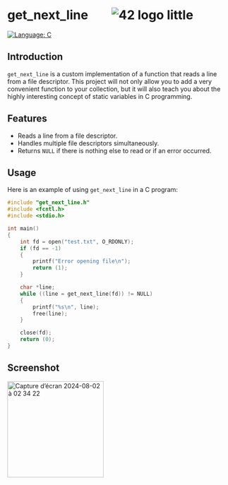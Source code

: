 # get_next_line  &nbsp;&nbsp;&nbsp;&nbsp;&nbsp;&nbsp; ![42 logo little](https://github.com/user-attachments/assets/4cecf5b8-a28e-49c5-a4b1-2030e571a0b3)

[![Language: C](https://img.shields.io/badge/Language-C-blue.svg)](https://en.wikipedia.org/wiki/C_(programming_language))  

## Introduction

`get_next_line` is a custom implementation of a function that reads a line from a file descriptor. This project will not only allow you to add a very convenient function to your collection, but it will also teach you about the highly interesting concept of static variables in C programming.

## Features

- Reads a line from a file descriptor.
- Handles multiple file descriptors simultaneously.
- Returns `NULL` if there is nothing else to read or if an error occurred.

## Usage

Here is an example of using `get_next_line` in a C program:

```c
#include "get_next_line.h"
#include <fcntl.h>
#include <stdio.h>

int main()
{
    int fd = open("test.txt", O_RDONLY);
    if (fd == -1)
    {
        printf("Error opening file\n");
        return (1);
    }

    char *line;
    while ((line = get_next_line(fd)) != NULL)
    {
        printf("%s\n", line);
        free(line);
    }

    close(fd);
    return (0);
}
```

## Screenshot

<img width="218" alt="Capture d’écran 2024-08-02 à 02 34 22" src="https://github.com/user-attachments/assets/980c6c48-5ee2-4e4c-afc2-58dd05597696">
